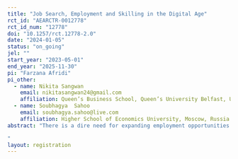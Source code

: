 ```yaml
---
title: "Job Search, Employment and Skilling in the Digital Age"
rct_id: "AEARCTR-0012778"
rct_id_num: "12778"
doi: "10.1257/rct.12778-2.0"
date: "2024-01-05"
status: "on_going"
jel: ""
start_year: "2023-05-01"
end_year: "2025-11-30"
pi: "Farzana Afridi"
pi_other:
  - name: Nikita Sangwan
    email: nikitasangwan24@gmail.com
    affiliation: Queen’s Business School, Queen’s University Belfast, UK
  - name: Soubhagya  Sahoo
    email: soubhagya.sahoo@live.com
    affiliation: Higher School of Economics University, Moscow, Russia
abstract: "There is a dire need for expanding employment opportunities for populations in low-income settings, who exhibit low rates of labor force participation and high levels of precarious, informal work. Leveraging the spread of technology, digital labor platforms have the potential to improve labor market outcomes by embedding skilling, addressing information asymmetries, and enabling more efficient matching of workers and jobs at scale, while significantly reducing job search costs. Given gendered barriers to work participation – such as women’s domestic burden and lower mobility – the flexible nature and location of platform work holds the promise of benefiting women, in particular. We design a cluster-randomized intervention in India’s capital Delhi to ease search and employment frictions by offering young men and women information on the potential of job matching platforms, including up-skilling, along with assistance with digital job search. We study the impact of the intervention on the job search behavior, skilling, employment, and any gender differences therein.
"
layout: registration
---
```


